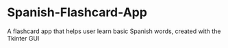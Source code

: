 # Spanish-Flashcard-App
A flashcard app that helps user learn basic Spanish words, created with the Tkinter GUI
